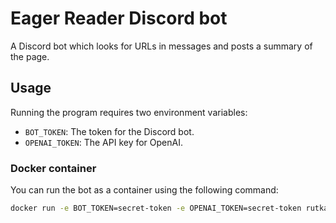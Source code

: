 # Eager Reader Discord bot

A Discord bot which looks for URLs in messages and posts a summary of the page.

## Usage

Running the program requires two environment variables:

- `BOT_TOKEN`: The token for the Discord bot.
- `OPENAI_TOKEN`: The API key for OpenAI.

### Docker container

You can run the bot as a container using the following command:

```sh
docker run -e BOT_TOKEN=secret-token -e OPENAI_TOKEN=secret-token rutkai/eager-reader-discord-bot:latest
```
